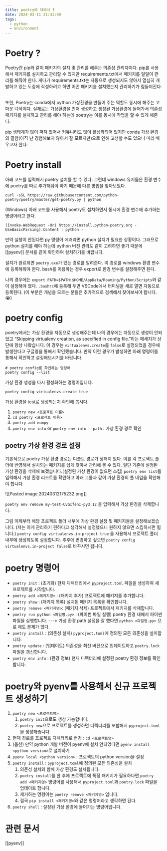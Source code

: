```yaml
---
title: poetry에 대해서 ❓
date: 2024-03-11 21:41:00
tags:
  - python
  - environment
---
```

# Poetry ?

Poetry란 pip와 같이 패키지의 설치 및 관리를 해주는 의존성 관리자이다. pip를 사용해서 패키지를 설치하고 관리할 수 있지만 requirements.txt에서 패키지를 일일이 관리를 해줘야 한다. 게다가 requirements.txt는 자동으로 생성되지도 않아서 열심히 개발하고 있는 도중에 작성하려고 하면 어떤 패키지를 설치했는지 관리하기가 힘들어진다.  

또한, Poetry는 conda에서 python 가상환경을 만들어 주는 역할도 동시에 해주는 고마운 녀석이다. 실제로는 가상환경을 먼저 생성하고 생성된 가상환경에 들어가서 의존성 패키지를 설치하고 관리를 해야 하는데 poetry는 이를 동시에 작업을 할 수 있게 해준다.  

pip 생태계가 많이 퍼져 있어서 커뮤니티도 많이 활성화되어 있지만 conda 가상 환경의 결함(아직 난 경험해보지 않아서 잘 모르지만)으로 인해 고생할 수도 있으니 미리 배우고자 한다.  

# Poetry install

아래 코드를 입력해서 poetry 설치를 할 수 있다.  그런데 windows 유저들은 환경 변수에 poetry를 따로 추가해줘야 하기 때문에 다른 방법을 찾아보았다.

```
curl -sSL https://raw.githubusercontent.com/python-poetry/poetry/master/get-poetry.py | python
```


(Windows) 아래 코드를 사용해서 poetry도 설치하면서 동시에 환경 변수에 추가하는 명령어라고 한다.
```
(Invoke-WebRequest -Uri https://install.python-poetry.org -UseBasicParsing).Content | python -
```

만약 실행이 안된다면 py 명령어 에러라면 python 설치가 필요한 상황이다. 그러므로 python 설치를 해야 하는데 python 버전 관리도 같이 고려하면 좋기 때문에 [[pyenv]] 문서를 같이 확인하여 설치하기를 바랍니다.  

설치가 완료되면 `poetry.exe`가 있는 경로를 알려준다. 이 경로를 windows 환경 변수에 등록해줘야 한다. bash를 이용하는 경우 export로 환경 변수를 설정해주면 된다. 

나의 경우에는 `export PATH=$PATH:$HOME/AppData/Roaming/Python/Scripts`와 같이 설정해야 했다. `.bashrc`에 등록해 두면 VSCode에서 터미널을 새로 열면 자동으로 등록된다. (이 부분은 개념을 모르는 분들은 추가적으로 검색해서 찾아보셔야 합니다. 😭)

# poetry config

poetry에서는 가상 환경을 자동으로 생성해주는데 나의 경우에는 자동으로 생성이 안되었고 “Skipping virtualenv creation, as specified in config file.”라는 메세지가 상단에 항상 나왔습니다. 이 경우는 `virtualenvs.create`를 `false`로 설정되었을 경우에 발생한다고 구글링을 통해서 확인했습니다. 만약 이런 경우가 발생하면 아래 명령어를 통해서 확인하고 설정해보시기를 바랍니다.

```
# poetry config를 확인하는 명령어
poetry config --list
```

가상 환경 생성을 다시 활성화하는 명령어입니다.  
```
poetry config virtualenvs.create true
```

가상 환경을 test로 생성되는지 확인해 봅시다.
1. `poetry new <프로젝트 이름>`
2. `cd poetry <프로젝트 이름>`
3. `poetry add numpy`
4. `poetry env info` or `poetry env info --path` : 가상 환경 경로 확인

## poetry 가상 환경 경로 설정

기본적으로 poetry 가상 환경 경로는 디폴트 경로가 정해져 있다. 이를 각 프로젝트 폴더에 반영해서 설치되는 패키지를 쉽게 찾아서 관리해 볼 수 있다. 
일단 기존에 설정된 가상 환경을 삭제해 보겠습니다.(설정된 가상 환경이 없으면 스킵)
`poetry env list`를 입력해서 가상 환경 리스트를 확인하고 아래 그름과 같이 가상 환경의 풀 네임을 확인해야 합니다. 

![[Pasted image 20240312175232.png]]

`poetry env remove my-test-UvGIfenI-py3.12` 을 입력해서 가상 환경을 삭제합니다. 

그럼 이제부터 해당 프로젝트 폴더 내부에 가상 환경 설정 및 패키지들을 설정해보겠습니다. (저는 이게 관리하기 편하다고 생각해서 설정했으니 원하지 않으면 스킵하시면 됩니다.)
`poetry config virtualenvs.in-project true` 을 사용해서 프로젝트 폴더 내부에 생성되도록 설정합니다. 추후에 변경하고 싶으면 `poetry config virtualenvs.in-project false`로 바꾸시면 됩니다.

# poetry 명령어

- `poetry init` : (초기화) 현재 디렉터리에서 `pyproject.toml` 파일을 생성하여 새 프로젝트를 시작합니다.
- `poetry add <패키지명>` : (패키지 추가) 프로젝트에 패키지를 추가합니다.
- `poetry show` : (패키지 목록) 설치된 패키지 목록을 확인합니다.
- `poetry remove <패키지명>`: (패키지 삭제) 프로젝트에서 패키지를 삭제합니다.
- `poetry run python <파일명.py>`
 : (파이썬 파일 실행) poetry 환경 내에서 파이썬 파일을 실행합니다.  ---> 가상 환경 path 설정을 잘 했다면 `python <파일명.py>` 으로 해도 문제가 없다.
- `poetry install` : (의존성 설치) `pyproject.toml`에 정의된 모든 의존성을 설치합니다.  
- `poetry update` : (업데이트) 의존성을 최신 버전으로 업데이트하고 `poetry.lock`파일을 갱신합니다.
- `poetry env info` : (환경 정보) 현재 디렉터리에 설정된 poetry 환경 정보를 확인합니다.

# poetry와 pyenv를 사용해서 신규 프로젝트 생성하기

1. `poetry new <프로젝트명>`
	1. `poetry init`으로도 생성 가능합니다. 
	2. `poetry new`으로 프로젝트를 생성하면 디렉터리를 포함해서 `pyproject.toml`을 생성해줍니다.
2. 현재 경로를 프로젝트 디렉터리로 변경 : `cd <프로젝트명>`
3. (옵션) 만약 python 개발 버전이 pyenv에 설치 안되었다면 `pyenv install <python version>`로 설치하기
4. `pyenv local <python version>` : 프로젝트의 python version을 설정
5. `poetry install` : `pyproject.toml`에 정의된 모든 의존성을 설치
	1. 의존성 설치와 함께 가상 환경도 설치됩니다.
	2. `poetry install`를 한 후에 프로젝트에 특정 패키지가 필요하다면 `poetry add <패키지명>` 명령어를 사용해서 `pyproject.toml`과 `poetry.lock` 파일을 업데이트 합니다.
	3. 제거하는 명령어는 `poetry remove <패키지명>` 입니다.
	4. 결국 `pip install <패키지명>`와 같은 명령어라고 생각하면 된다.
6. `poetry shell` : 설정된 가상 환경에 들어가는 명령어입니다. 

# 관련 문서
[[pyenv]]